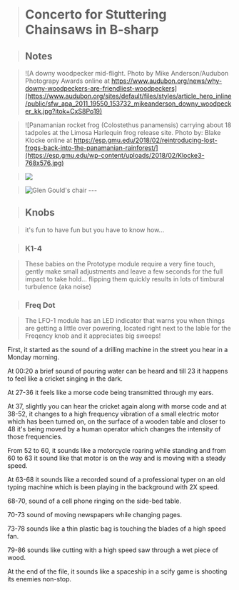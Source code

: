># Concerto for Stuttering Chainsaws in B-sharp





>## Notes

>![A downy woodpecker mid-flight.  Photo by Mike Anderson/Audubon Photograpy Awards online at https://www.audubon.org/news/why-downy-woodpeckers-are-friendliest-woodpeckers](https://www.audubon.org/sites/default/files/styles/article_hero_inline/public/sfw_apa_2011_19550_153732_mikeanderson_downy_woodpecker_kk.jpg?itok=CxS8Po19) 





>![Panamanian rocket frog (Colostethus panamensis) carrying about 18 tadpoles at the Limosa Harlequin frog release site. Photo by: Blake Klocke online at https://esp.gmu.edu/2018/02/reintroducing-lost-frogs-back-into-the-panamanian-rainforest/](https://esp.gmu.edu/wp-content/uploads/2018/02/Klocke3-768x576.jpg)



>![](https://content.api.news/v3/images/bin/1568ca340da13f1990a16a352f5ad13a)



>![Glen Gould's chair --- ](http://www.colineatock.com/uploads/7/9/8/3/7983649/1885017_orig.jpg)





>## Knobs

>it's fun to have fun but you have to know how...

>### K1-4

>These babies on the Prototype module require a very fine touch, gently make small adjustments and leave a few seconds for the full impact to take hold... flipping them quickly results in lots of timbural turbulence (aka noise)



>### Freq Dot

>The LFO-1 module has an LED indicator that warns you when things are getting a little over powering, located right next to the lable for the Freqency knob and it appreciates big sweeps!

First, it started as the sound of a drilling machine in the street you hear in a Monday morning.

At 00:20 a brief sound of pouring water can be heard and till 23 it happens to feel like a cricket singing in the dark.

At 27-36 it feels like a morse code being transmitted through my ears.

At 37, slightly you can hear the cricket again along with morse code and at 38-52, it changes to a high frequency vibration of a small electric motor which has been turned on, on the surface of a wooden table and closer to 48 it's being moved by a human operator which changes the intensity of those frequencies.

From 52 to 60, it sounds like a motorcycle roaring while standing and from 60 to 63 it sound like that motor is on the way and is moving with a steady speed.

At 63-68 it sounds like a recorded sound of a professional typer on an old typing machine which is been playing in the background with 2X speed.

68-70, sound of a cell phone ringing on the side-bed table.

70-73 sound of moving newspapers while changing pages.

73-78 sounds like a thin plastic bag is touching the blades of a high speed fan.

79-86 sounds like cutting with a high speed saw through a wet piece of wood.

At the end of the file, it sounds like a spaceship in a scify game is shooting its enemies non-stop.